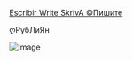 [Escribir Write SkrivA ©Пишите](https://aibolem.github.io/BrailleTermWeb_Austereich/braille_ru/picmo/picmo.html)

ღРубЛиЯн 

![image](https://github.com/aibolem/BrailleTermWeb_Austereich/assets/102619282/93808ccf-3acf-4ac1-97ba-d34cbd4b5568)

